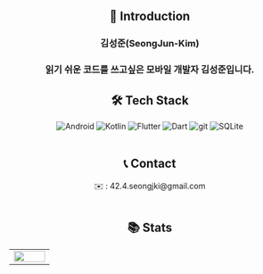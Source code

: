 <div align="center">

## 🎤 Introduction
### 김성준(SeongJun-Kim)
### 읽기 쉬운 코드를 쓰고싶은 모바일 개발자 김성준입니다.
</div>

<h2 align="center"><b>🛠 Tech Stack</b></h2>

<div align="center">

  <img alt="Android" src="https://img.shields.io/badge/-Android-13aa52?style=flat-square&logo=android&logoColor=white" />
  <img alt="Kotlin" src="https://img.shields.io/badge/-Kotlin-430098?style=flat-square&logo=kotlin&logoColor=white" />
   <img alt="Flutter" src="https://img.shields.io/badge/-Flutter-22FFFF?style=flat-square&logo=flutter&logoColor=white" />
    <img alt="Dart" src="https://img.shields.io/badge/-Dart-0000FF?style=flat-square&logo=dart&logoColor=white" />
  <img alt="git" src="https://img.shields.io/badge/-Git-F05032?style=flat-square&logo=git&logoColor=white" />
  <img alt="SQLite" src="https://img.shields.io/badge/-SQLite-8DD6F9?style=flat-square&logo=sqlite&logoColor=white" />
  

</div> </br>

<!-- <img src="https://img.shields.io/badge/예시-F05032?style=for-the-badge&logo=예시&logoColor=white"> -->

<h2 align="center"><b>📞 Contact</b></h2>
<p align="center">
✉️ : 42.4.seongjki@gmail.com<br><br>





<h2 align="center"><b> 📚 Stats </b></h2>
<table align="center">
<tr><td valign="top" width="50%">
<img src="https://github-readme-stats.vercel.app/api?username=tjdwns5063&show_icons=true&count_private=true&hide_border=true" align="center" style="width: 100%" /></table>
</br>
